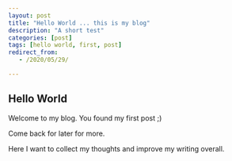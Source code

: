 ```yaml
---
layout: post
title: "Hello World ... this is my blog"
description: "A short test"
categories: [post]
tags: [hello world, first, post]
redirect_from:
   - /2020/05/29/

---
```


## Hello World

Welcome to my blog. You found my first post ;)

Come back for later for more.

Here I want to collect my thoughts and improve my writing overall.
